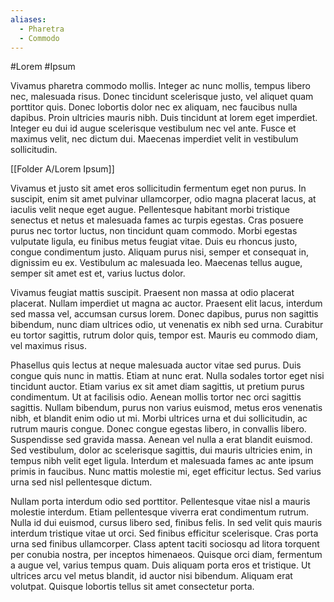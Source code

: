 ```yaml
---
aliases:
  - Pharetra
  - Commodo
---
```

#Lorem #Ipsum

Vivamus pharetra commodo mollis. Integer ac nunc mollis, tempus libero nec, malesuada risus. Donec tincidunt scelerisque justo, vel aliquet quam porttitor quis. Donec lobortis dolor nec ex aliquam, nec faucibus nulla dapibus. Proin ultricies mauris nibh. Duis tincidunt at lorem eget imperdiet. Integer eu dui id augue scelerisque vestibulum nec vel ante. Fusce et maximus velit, nec dictum dui. Maecenas imperdiet velit in vestibulum sollicitudin.

[[Folder A/Lorem Ipsum]]

Vivamus et justo sit amet eros sollicitudin fermentum eget non purus. In suscipit, enim sit amet pulvinar ullamcorper, odio magna placerat lacus, at iaculis velit neque eget augue. Pellentesque habitant morbi tristique senectus et netus et malesuada fames ac turpis egestas. Cras posuere purus nec tortor luctus, non tincidunt quam commodo. Morbi egestas vulputate ligula, eu finibus metus feugiat vitae. Duis eu rhoncus justo, congue condimentum justo. Aliquam purus nisi, semper et consequat in, dignissim eu ex. Vestibulum ac malesuada leo. Maecenas tellus augue, semper sit amet est et, varius luctus dolor.

Vivamus feugiat mattis suscipit. Praesent non massa at odio placerat placerat. Nullam imperdiet ut magna ac auctor. Praesent elit lacus, interdum sed massa vel, accumsan cursus lorem. Donec dapibus, purus non sagittis bibendum, nunc diam ultrices odio, ut venenatis ex nibh sed urna. Curabitur eu tortor sagittis, rutrum dolor quis, tempor est. Mauris eu commodo diam, vel maximus risus.

Phasellus quis lectus at neque malesuada auctor vitae sed purus. Duis congue quis nunc in mattis. Etiam at nunc erat. Nulla sodales tortor eget nisi tincidunt auctor. Etiam varius ex sit amet diam sagittis, ut pretium purus condimentum. Ut at facilisis odio. Aenean mollis tortor nec orci sagittis sagittis. Nullam bibendum, purus non varius euismod, metus eros venenatis nibh, et blandit enim odio ut mi. Morbi ultrices urna et dui sollicitudin, ac rutrum mauris congue. Donec congue egestas libero, in convallis libero. Suspendisse sed gravida massa. Aenean vel nulla a erat blandit euismod. Sed vestibulum, dolor ac scelerisque sagittis, dui mauris ultricies enim, in tempus nibh velit eget ligula. Interdum et malesuada fames ac ante ipsum primis in faucibus. Nunc mattis molestie mi, eget efficitur lectus. Sed varius urna sed nisl pellentesque dictum.

Nullam porta interdum odio sed porttitor. Pellentesque vitae nisl a mauris molestie interdum. Etiam pellentesque viverra erat condimentum rutrum. Nulla id dui euismod, cursus libero sed, finibus felis. In sed velit quis mauris interdum tristique vitae ut orci. Sed finibus efficitur scelerisque. Cras porta urna sed finibus ullamcorper. Class aptent taciti sociosqu ad litora torquent per conubia nostra, per inceptos himenaeos. Quisque orci diam, fermentum a augue vel, varius tempus quam. Duis aliquam porta eros et tristique. Ut ultrices arcu vel metus blandit, id auctor nisi bibendum. Aliquam erat volutpat. Quisque lobortis tellus sit amet consectetur porta.